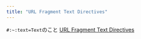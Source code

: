 ```yaml
---
title: "URL Fragment Text Directives"
---
```


`#:~:text=Text`のこと
[URL Fragment Text Directives](https://wicg.github.io/scroll-to-text-fragment/)

